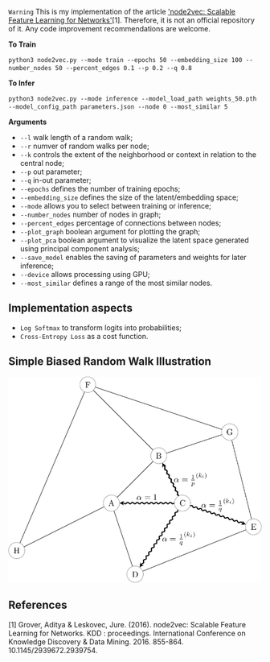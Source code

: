 `Warning` This is my implementation of the article ['node2vec: Scalable Feature Learning for Networks'](https://arxiv.org/pdf/1607.00653.pdf)[1]. Therefore, it is not an official repository of it. Any code improvement recommendations are welcome.

**To Train**
```
python3 node2vec.py --mode train --epochs 50 --embedding_size 100 --number_nodes 50 --percent_edges 0.1 --p 0.2 --q 0.8
```

**To Infer**
```
python3 node2vec.py --mode inference --model_load_path weights_50.pth --model_config_path parameters.json --node 0 --most_similar 5
```

**Arguments**

- `--l` walk length of a random walk;
- `--r` numver of random walks per node;
- `--k` controls the extent of the neighborhood or context in relation to the central node;
- `--p` out parameter;
- `--q` in-out parameter;
- `--epochs` defines the number of training epochs;
- `--embedding_size` defines the size of the latent/embedding space;
- `--mode` allows you to select between training or inference;
- `--number_nodes` number of nodes in graph;
- `--percent_edges` percentage of connections between nodes;
- `--plot_graph` boolean argument for plotting the graph;
- `--plot_pca` boolean argument to visualize the latent space generated using principal component analysis;
- `--save_model` enables the saving of parameters and weights for later inference;
- `--device` allows processing using GPU;
- `--most_similar` defines a range of the most similar nodes.

## Implementation aspects

- `Log Softmax` to transform logits into probabilities;
- `Cross-Entropy Loss` as a cost function.

## Simple Biased Random Walk Illustration

![](https://github.com/paulosantosneto/GNNs/blob/main/embeddings/node2vec/figures/biased_random_walk.png)

## References

[1] Grover, Aditya & Leskovec, Jure. (2016). node2vec: Scalable Feature Learning for Networks. KDD : proceedings. International Conference on Knowledge Discovery & Data Mining. 2016. 855-864. 10.1145/2939672.2939754.